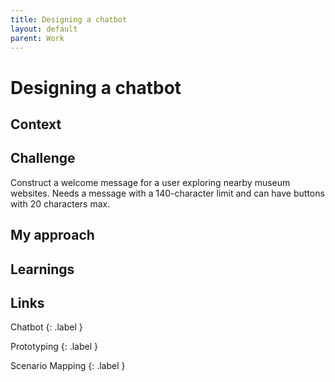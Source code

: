 ```yaml
---
title: Designing a chatbot
layout: default
parent: Work 
---
```


# Designing a chatbot

## Context

## Challenge

Construct a welcome message for a user exploring nearby museum websites. Needs a message with a 140-character limit and can have buttons with 20 characters max.

## My approach



## Learnings

## Links

Chatbot
{: .label }

Prototyping
{: .label }

Scenario Mapping
{: .label }